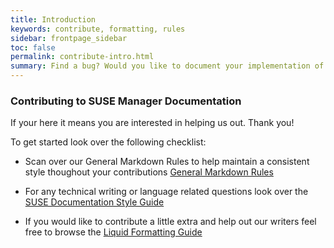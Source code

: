 ```yaml
---
title: Introduction
keywords: contribute, formatting, rules
sidebar: frontpage_sidebar
toc: false
permalink: contribute-intro.html
summary: Find a bug? Would you like to document your implementation of a third party application with SUSE Manager? Contribute your knowledge now and make our experience great!
---
```


### Contributing to SUSE Manager Documentation

If your here it means you are interested in helping us out. Thank you!

To get started look over the following checklist:

- Scan over our General Markdown Rules to help maintain a consistent style thoughout your contributions [General Markdown Rules](file-names-and-extensions.html)

- For any technical writing or language related questions look over the [SUSE Documentation Style Guide](style-guide-introduction.html)

- If you would like to contribute a little extra and help out our writers feel free to browse the [Liquid Formatting Guide](adding-tooltips.html)



